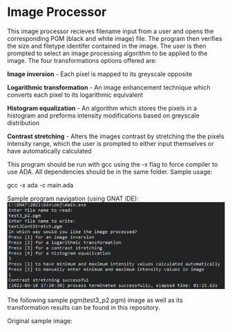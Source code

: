 # Image Processor
This image processor recieves filename input from a user and opens the corresponding PGM (black and white image) file. The program then verifies the size and filetype identifer contained in the image. The user is then prompted to select an image processing algorithm to be applied to the image. 
The four transformations options offered are:

<strong>Image inversion</strong> - Each pixel is mapped to its greyscale opposite 

<strong>Logarithmic transformation</strong> - An image enhancement technique which converts each pixel to its logarithmic equivalent 

<strong>Histogram equalization</strong> - An algorithm which stores the pixels in a histogram and preforms intensity modifications based on greyscale distribution

<strong>Contrast stretching</strong> - Alters the images contrast by stretching the the pixels intensity range, which the user is prompted to either input themselves or have automatically calculated

This program should be run with gcc using the -x flag to force compiler to use ADA. All dependencies should be in the same folder. Sample usage:

gcc -x ada -c main.ada

Sample program navigation (using GNAT IDE):
![Sample Output](https://github.com/DallasHa/Image-Processor/blob/b798341a7c01da184e2f088091882536d8928119/output.PNG?raw=true "Title")

The following sample pgm(test3_p2.pgm) image as well as its transformation results can be found in this repository.

Original sample image:



